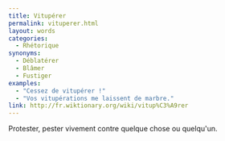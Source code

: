 ```yaml
---
title: Vitupérer
permalink: vituperer.html
layout: words
categories:
  - Rhétorique
synonyms:
  - Déblatérer
  - Blâmer
  - Fustiger
examples:
  - "Cessez de vitupérer !"
  - "Vos vitupérations me laissent de marbre."
link: http://fr.wiktionary.org/wiki/vitup%C3%A9rer
---
```


Protester, pester vivement contre quelque chose ou quelqu'un.

